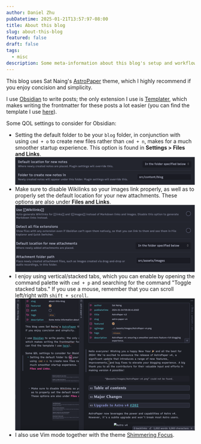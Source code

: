 ```yaml
---
author: Daniel Zhu
pubDatetime: 2025-01-21T13:57:97-08:00
title: About this blog
slug: about-this-blog
featured: false
draft: false
tags:
  - misc
description: Some meta-information about this blog's setup and workflow.
---
```

This blog uses Sat Naing's [AstroPaper](https://github.com/satnaing/astro-paper) theme, which I highly recommend if you enjoy concision and simplicity.

I use [Obsidian](https://obsidian.md/) to write posts; the only extension I use is [Templater](https://github.com/SilentVoid13/Templater), which makes writing the frontmatter for these posts a lot easier (you can find the template I use [here](https://github.com/xyzqm/blog/blob/main/templates/blog.md)).

Some QOL settings to consider for Obsidian:
- Setting the default folder to be your `blog` folder, in conjunction with using `cmd + o` to create new files rather than `cmd + n`, makes for a much smoother startup experience. This option is found in **Settings > Files and Links**.
 ![](../../assets/images/Pasted%20image%2020250121141458.png)
 - Make sure to disable Wikilinks so your images link properly, as well as to properly set the default location for your new attachments. These options are also under **Files and Links**.
  ![](../../assets/images/Pasted%20image%2020250121142146.png)
  - I enjoy using vertical/stacked tabs, which you can enable by opening the command palette with `cmd + p` and searching for the command "Toggle stacked tabs." If you use a mouse, remember that you can scroll left/right with `shift + scroll`.
  ![](../../assets/images/Pasted%20image%2020250121144827.png)
  - I also use Vim mode together with the theme [Shimmering Focus](https://github.com/chrisgrieser/shimmering-focus).